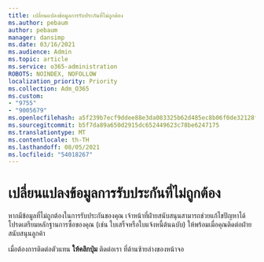 ```yaml
---
title: เปลี่ยนแปลงข้อมูลการรับประกันที่ไม่ถูกต้อง
ms.author: pebaum
author: pebaum
manager: dansimp
ms.date: 03/16/2021
ms.audience: Admin
ms.topic: article
ms.service: o365-administration
ROBOTS: NOINDEX, NOFOLLOW
localization_priority: Priority
ms.collection: Adm_O365
ms.custom:
- "9755"
- "9005679"
ms.openlocfilehash: a5f239b7ecf9ddee88e3da083325b62d485ec8b06f0de32128fc6a750044af36
ms.sourcegitcommit: b5f7da89a650d2915dc652449623c78be6247175
ms.translationtype: MT
ms.contentlocale: th-TH
ms.lasthandoff: 08/05/2021
ms.locfileid: "54018267"
---
```

# <a name="change-incorrect-warranty-information"></a>เปลี่ยนแปลงข้อมูลการรับประกันที่ไม่ถูกต้อง

หากมีข้อมูลที่ไม่ถูกต้องในการรับประกันของคุณ เจ้าหน้าที่ฝ่ายสนับสนุนสามารถช่วยแก้ไขปัญหาได้ โปรดเตรียมหลักฐานการซื้อของคุณ (เช่น ใบเสร็จหรือใบแจ้งหนี้ต้นฉบับ) ให้พร้อมเมื่อคุณติดต่อฝ่ายสนับสนุนลูกค้า

เมื่อต้องการติดต่อตัวแทน **ให้คลิกปุ่ม** ติดต่อเรา ที่ด้านซ้ายล่างของหน้าจอ